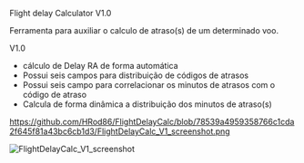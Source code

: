 Flight delay Calculator V1.0

Ferramenta para auxiliar o calculo de atraso(s) de um determinado voo. 

V1.0
* cálculo de Delay RA de forma automática
* Possui seis campos para distribuição de códigos de atrasos
* Possui seis campo para correlacionar os minutos de atrasos com o código de atraso
* Calcula de forma dinâmica a distribuição dos minutos de atraso(s)

https://github.com/HRod86/FlightDelayCalc/blob/78539a4959358766c1cda2f645f81a43bc6cb1d3/FlightDelayCalc_V1_screenshot.png

![FlightDelayCalc_V1_screenshot](https://github.com/HRod86/FlightDelayCalc/assets/119082360/a3cedd72-2f2a-42fb-9967-f7a236388841)
